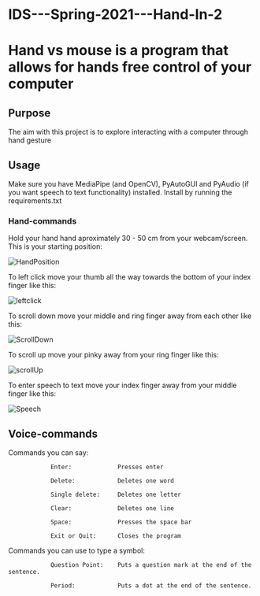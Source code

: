 # IDS---Spring-2021---Hand-In-2
# Hand vs mouse is a program that allows for hands free control of your computer 

## Purpose
The aim with this project is to explore interacting with a computer through hand gesture

## Usage
Make sure you have MediaPipe (and OpenCV), PyAutoGUI and PyAudio (if you want speech to text functionality) installed. 
Install by running the requirements.txt

### Hand-commands
Hold your hand hand aproximately 30 - 50 cm from your webcam/screen. This is your starting position: 

![HandPosition](https://user-images.githubusercontent.com/70689092/115688165-2e5b0300-a35b-11eb-84f7-e81afb2f3934.jpg)

To left click move your thumb all the way towards the bottom of your index finger like this: 

![leftclick](https://user-images.githubusercontent.com/70689092/115690521-6a8f6300-a35d-11eb-8e7d-b48e58281b25.gif)

To scroll down move your middle and ring finger away from each other like this: 

![ScrollDown](https://user-images.githubusercontent.com/70689092/115692062-ed64ed80-a35e-11eb-9702-8e203801de8e.gif)

To scroll up move your pinky away from your ring finger like this:

![scrollUp](https://user-images.githubusercontent.com/70689092/115692164-05d50800-a35f-11eb-896e-e2cbec6a5a09.gif)

To enter speech to text move your index finger away from your middle finger like this: 

![Speech](https://user-images.githubusercontent.com/70689092/115692333-2d2bd500-a35f-11eb-81ed-e3775c836bd4.gif)

## Voice-commands
Commands you can say:
               
                Enter:             Presses enter
                
                Delete:            Deletes one word
                
                Single delete:     Deletes one letter
                
                Clear:             Deletes one line
                
                Space:             Presses the space bar
                
                Exit or Quit:      Closes the program

Commands you can use to type a symbol:
                
                Question Point:    Puts a question mark at the end of the sentence.
                
                Period:            Puts a dot at the end of the sentence.
